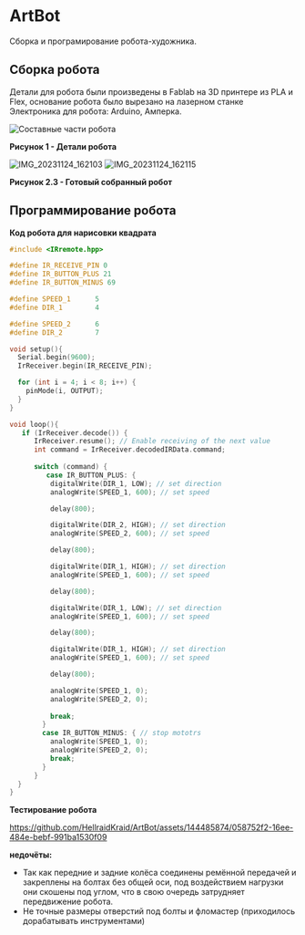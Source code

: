 # ArtBot
Сборка и програмирование робота-художника.
## Сборка робота
Детали для робота были произведены в Fablab на 3D принтере из PLA и Flex, основание робота было вырезано на лазерном станке
Электроника для робота: Arduino, Амперка.

![Составные части робота](https://github.com/HellraidKraid/ArtBot/assets/144485874/c326ac7c-b40d-4df9-9972-f56141a1e286)

**Рисунок 1 - Детали робота**

![IMG_20231124_162103](https://github.com/HellraidKraid/ArtBot/assets/144485874/00d1282b-0824-4ce0-b870-c8fdba65368e)
![IMG_20231124_162115](https://github.com/HellraidKraid/ArtBot/assets/144485874/841cc4aa-fd7f-4d65-8447-fbbbe197e5e4)

**Рисунок 2.3 - Готовый собранный робот**

## Программирование робота
**Код робота для нарисовки квадрата**

```C++
#include <IRremote.hpp>

#define IR_RECEIVE_PIN 0
#define IR_BUTTON_PLUS 21
#define IR_BUTTON_MINUS 69

#define SPEED_1      5 
#define DIR_1        4

#define SPEED_2      6
#define DIR_2        7

void setup(){
  Serial.begin(9600);
  IrReceiver.begin(IR_RECEIVE_PIN);

  for (int i = 4; i < 8; i++) {     
    pinMode(i, OUTPUT);
  }
}

void loop(){
   if (IrReceiver.decode()) {
      IrReceiver.resume(); // Enable receiving of the next value
      int command = IrReceiver.decodedIRData.command;
      
      switch (command) {
         case IR_BUTTON_PLUS: { 
          digitalWrite(DIR_1, LOW); // set direction
          analogWrite(SPEED_1, 600); // set speed

          delay(800);

          digitalWrite(DIR_2, HIGH); // set direction
          analogWrite(SPEED_2, 600); // set speed

          delay(800);

          digitalWrite(DIR_1, HIGH); // set direction
          analogWrite(SPEED_1, 600); // set speed

          delay(800);

          digitalWrite(DIR_1, LOW); // set direction
          analogWrite(SPEED_1, 600); // set speed

          delay(800);

          digitalWrite(DIR_1, HIGH); // set direction
          analogWrite(SPEED_1, 600); // set speed

          delay(800);

          analogWrite(SPEED_1, 0); 
          analogWrite(SPEED_2, 0);  
          
          break;
        }
        case IR_BUTTON_MINUS: { // stop mototrs
          analogWrite(SPEED_1, 0); 
          analogWrite(SPEED_2, 0);  
          break;
        }
      }
  }
}
```

**Тестирование робота**

https://github.com/HellraidKraid/ArtBot/assets/144485874/058752f2-16ee-484e-bebf-991ba1530f09

**недочёты:**
- Так как передние и задние колёса соединены ремённой передачей и закреплены на болтах без общей оси, под воздействием нагрузки они скошены под углом, что в свою очередь затрудняет передвижение робота.
- Не точные размеры отверстий под болты и фломастер (приходилось дорабатывать инструментами)
